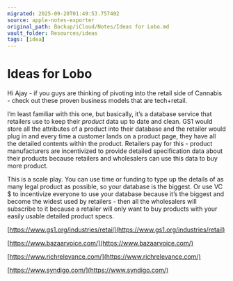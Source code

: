 ```yaml
---
migrated: 2025-09-20T01:49:53.757402
source: apple-notes-exporter
original_path: Backup/iCloud/Notes/Ideas for Lobo.md
vault_folder: Resources/ideas
tags: [idea]
---
```

# Ideas for Lobo

Hi Ajay - if you guys are thinking of pivoting into the retail side of Cannabis - check out these proven business models that are tech+retail.

I’m least familiar with this one, but basically, it’s a database service that retailers use to keep their _product_ data up to date and clean. GS1 would store all the attributes of a product into their database and the retailer would plug in and every time a customer lands on a product page, they have all the detailed contents within the product. Retailers pay for this - product manufacturers are incentivized to provide detailed specification data about their products because retailers and wholesalers can use this data to buy more product. 

This is a scale play. You can use time or funding to type up the details of as many legal product as possible, so your database is the biggest. Or use VC $ to incentivize everyone to use your database because it’s the biggest and become the widest used by retailers - then all the wholesalers will subscribe to it because a retailer will only want to buy products with your easily usable detailed product specs.

[https://www.gs1.org/industries/retail](https://www.gs1.org/industries/retail)

[https://www.bazaarvoice.com/](https://www.bazaarvoice.com/)

[https://www.richrelevance.com/](https://www.richrelevance.com/)

[https://www.syndigo.com/](https://www.syndigo.com/)

